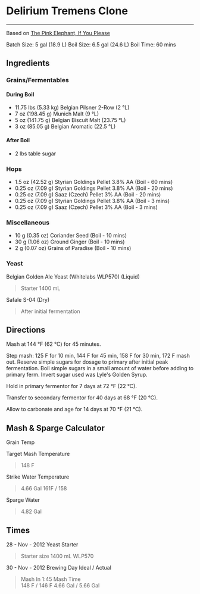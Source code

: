 # Delirium Tremens Clone
-----------------------
Based on [The Pink Elephant, If You Please](http://brewedbyus.com/recipes/57-the-pink-elephant-if-you-please/)

Batch Size: 5 gal (18.9 L) Boil Size: 6.5 gal (24.6 L) Boil Time: 60 mins

## Ingredients

### Grains/Fermentables

#### During Boil
* 11.75 lbs (5.33 kg) Belgian Pilsner 2-Row (2 °L)
* 7 oz (198.45 g) Munich Malt (9 °L)
* 5 oz (141.75 g) Belgian Biscuit Malt (23.75 °L)
* 3 oz (85.05 g) Belgian Aromatic (22.5 °L)

#### After Boil
* 2 lbs table sugar

### Hops

* 1.5 oz (42.52 g) Styrian Goldings Pellet 3.8% AA (Boil - 60 mins)
* 0.25 oz (7.09 g) Styrian Goldings Pellet 3.8% AA (Boil - 20 mins)
* 0.25 oz (7.09 g) Saaz (Czech) Pellet 3% AA (Boil - 20 mins)
* 0.25 oz (7.09 g) Styrian Goldings Pellet 3.8% AA (Boil - 3 mins)
* 0.25 oz (7.09 g) Saaz (Czech) Pellet 3% AA (Boil - 3 mins)

### Miscellaneous

* 10 g (0.35 oz) Coriander Seed (Boil - 10 mins)
* 30 g (1.06 oz) Ground Ginger (Boil - 10 mins)
* 2 g (0.07 oz) Grains of Paradise (Boil - 10 mins)

### Yeast

Belgian Golden Ale Yeast (Whitelabs WLP570) (Liquid)
> Starter 1400 mL

Safale S-04 (Dry)
> After initial fermentation

## Directions

Mash at 144 °F (62 °C) for 45 minutes.

Step mash: 125 F for 10 min, 144 F for 45 min, 158 F for 30 min, 172 F mash out. Reserve simple sugars for dosage to primary after initial peak fermentation. Boil simple sugars in a small amount of water before adding to primary ferm. Invert sugar used was Lyle's Golden Syrup.

Hold in primary fermentor for 7 days at 72 °F (22 °C).

Transfer to secondary fermentor for 40 days at 68 °F (20 °C).

Allow to carbonate and age for 14 days at 70 °F (21 °C).

## Mash & Sparge Calculator

Grain Temp

Target Mash Temperature
> 148 F

Strike Water Temperature
> 4.66 Gal
> 161F / 158

Sparge Water
> 4.82 Gal

## Times

28 - Nov - 2012 Yeast Starter
> Starter size 1400 mL WLP570

30 - Nov - 2012 Brewing Day
Ideal / Actual
> Mash In
> 1:45 Mash Time  
> 148 F / 146 F
> 4.66 Gal / 5.66 Gal